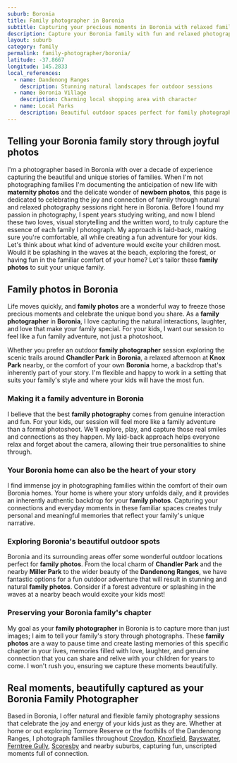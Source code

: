 ```yaml
---
suburb: Boronia
title: Family photographer in Boronia
subtitle: Capturing your precious moments in Boronia with relaxed family photos
description: Capture your Boronia family with fun and relaxed photography. Family sessions are available in your home or at scenic Melbourne locations.
layout: suburb
category: family
permalink: family-photographer/boronia/
latitude: -37.8667
longitude: 145.2833
local_references:
  - name: Dandenong Ranges
    description: Stunning natural landscapes for outdoor sessions
  - name: Boronia Village
    description: Charming local shopping area with character
  - name: Local Parks
    description: Beautiful outdoor spaces perfect for family photography
---
```


## Telling your Boronia family story through joyful photos

I'm a photographer based in Boronia with over a decade of experience capturing the beautiful and unique stories of families. When I'm not photographing families I'm documenting the anticipation of new life with **maternity photos** and the delicate wonder of **newborn photos**, this page is dedicated to celebrating the joy and connection of family through natural and relaxed photography sessions right here in Boronia. Before I found my passion in photography, I spent years studying writing, and now I blend these two loves, visual storytelling and the written word, to truly capture the essence of each family I photograph. My approach is laid-back, making sure you're comfortable, all while creating a fun adventure for your kids. Let's think about what kind of adventure would excite your children most. Would it be splashing in the waves at the beach, exploring the forest, or having fun in the familiar comfort of your home? Let's tailor these **family photos** to suit your unique family.

## Family photos in Boronia

Life moves quickly, and **family photos** are a wonderful way to freeze those precious moments and celebrate the unique bond you share. As a **family photographer** in **Boronia**, I love capturing the natural interactions, laughter, and love that make your family special. For your kids, I want our session to feel like a fun family adventure, not just a photoshoot.

Whether you prefer an outdoor **family photographer** session exploring the scenic trails around **Chandler Park** in **Boronia**, a relaxed afternoon at **Knox Park** nearby, or the comfort of your own **Boronia** home, a backdrop that's inherently part of your story. I'm flexible and happy to work in a setting that suits your family's style and where your kids will have the most fun.

### Making it a family adventure in Boronia

I believe that the best **family photography** comes from genuine interaction and fun. For your kids, our session will feel more like a family adventure than a formal photoshoot. We'll explore, play, and capture those real smiles and connections as they happen. My laid-back approach helps everyone relax and forget about the camera, allowing their true personalities to shine through.

### Your Boronia home can also be the heart of your story

I find immense joy in photographing families within the comfort of their own Boronia homes. Your home is where your story unfolds daily, and it provides an inherently authentic backdrop for your **family photos**. Capturing your connections and everyday moments in these familiar spaces creates truly personal and meaningful memories that reflect your family's unique narrative.

### Exploring Boronia's beautiful outdoor spots

Boronia and its surrounding areas offer some wonderful outdoor locations perfect for **family photos**. From the local charm of **Chandler Park** and the nearby **Miller Park** to the wider beauty of the **Dandenong Ranges**, we have fantastic options for a fun outdoor adventure that will result in stunning and natural **family photos**. Consider if a forest adventure or splashing in the waves at a nearby beach would excite your kids most!

### Preserving your Boronia family's chapter

My goal as your **family photographer** in Boronia is to capture more than just images; I aim to tell your family's story through photographs. These **family photos** are a way to pause time and create lasting memories of this specific chapter in your lives, memories filled with love, laughter, and genuine connection that you can share and relive with your children for years to come. I won't rush you, ensuring we capture these moments beautifully.

## Real moments, beautifully captured as your Boronia Family Photographer

Based in Boronia, I offer natural and flexible family photography sessions that celebrate the joy and energy of your kids just as they are. Whether at home or out exploring Tormore Reserve or the foothills of the Dandenong Ranges, I photograph families throughout [Croydon](/family-photographer/croydon/), [Knoxfield](/family-photographer/knoxfield/), [Bayswater](/family-photographer/bayswater/), [Ferntree Gully](/family-photographer/ferntree-gully/), [Scoresby](/family-photographer/scoresby/) and nearby suburbs, capturing fun, unscripted moments full of connection.
